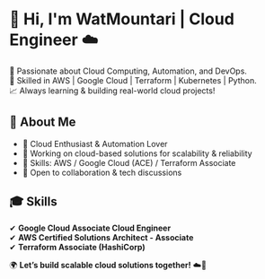 # 👋 Hi, I'm WatMountari | Cloud Engineer ☁️  

🚀 Passionate about Cloud Computing, Automation, and DevOps.  
🔧 Skilled in AWS | Google Cloud | Terraform | Kubernetes | Python.  
📈 Always learning & building real-world cloud projects!  

## 🌟 About Me  
- 🔹 Cloud Enthusiast & Automation Lover  
- 🔹 Working on cloud-based solutions for scalability & reliability  
- 🔹 Skills: AWS / Google Cloud (ACE) / Terraform Associate  
- 🔹 Open to collaboration & tech discussions  


## 🎓 Skills 
✔ **Google Cloud Associate Cloud Engineer**  
✔ **AWS Certified Solutions Architect - Associate**  
✔ **Terraform Associate (HashiCorp)**  

🌍 **Let’s build scalable cloud solutions together!** ☁️🚀  
